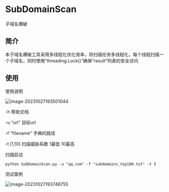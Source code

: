 # **SubDomainScan**

子域名爆破

## **简介**

本子域名爆破工具采用多线程化优化效率，将扫描任务多线程化，每个线程扫描一个子域名，同时使用“threading.Lock()”确保“result”列表的安全访问

## 使用

使用说明

![image-20231027193501044](C:\Users\luo\AppData\Roaming\Typora\typora-user-images\image-20231027193501044.png)

-h  帮助文档

-u “url”   目标url

-f "filename"   字典的路径

-t [1,10]   扫描威胁系数 1最低 10最高

扫描启动

```
python SubDomainScan.py -u "qq.com" -f "subdomains_top100.txt" -t 5
```

测试案例

![image-20231027193748755](C:\Users\luo\AppData\Roaming\Typora\typora-user-images\image-20231027193748755.png)